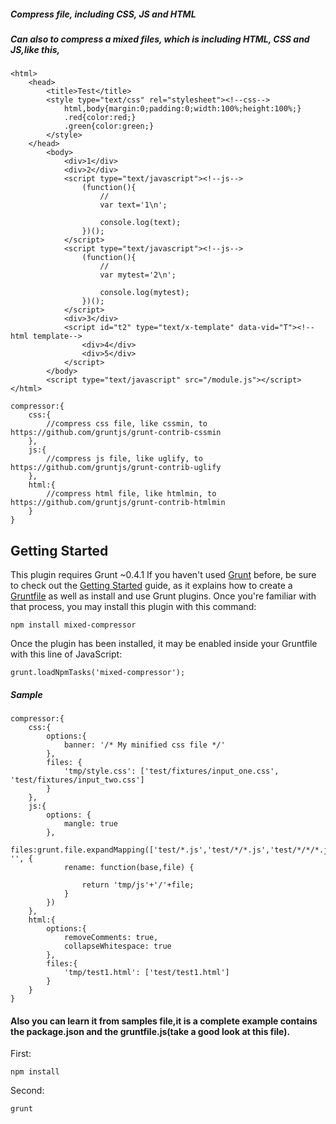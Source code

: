 ##### Compress file, including CSS, JS and HTML
##### Can also to compress a mixed files, which is including HTML, CSS and JS,like this,
	<html>
		<head>
			<title>Test</title>
			<style type="text/css" rel="stylesheet"><!--css-->
				html,body{margin:0;padding:0;width:100%;height:100%;}
				.red{color:red;}
				.green{color:green;}
			</style>
		</head>
			<body>
				<div>1</div>
				<div>2</div>
				<script type="text/javascript"><!--js-->
					(function(){
						//
						var text='1\n';
						
						console.log(text);
					})();
				</script>
				<script type="text/javascript"><!--js-->
					(function(){
						//
						var mytest='2\n';
						
						console.log(mytest);
					})();
				</script>
				<div>3</div>
				<script id="t2" type="text/x-template" data-vid="T"><!--html template-->
					<div>4</div>
					<div>5</div>
				</script>
			</body>
			<script type="text/javascript" src="/module.js"></script>
	</html>

	compressor:{
		css:{
			//compress css file, like cssmin, to https://github.com/gruntjs/grunt-contrib-cssmin
		},
		js:{
			//compress js file, like uglify, to https://github.com/gruntjs/grunt-contrib-uglify
		},
		html:{
			//compress html file, like htmlmin, to https://github.com/gruntjs/grunt-contrib-htmlmin
		}
	}

## Getting Started
This plugin requires Grunt ~0.4.1
If you haven't used <a href="http://gruntjs.com/">Grunt</a> before, be sure to check out the <a href="http://gruntjs.com/getting-started">Getting Started</a> guide, as it explains how to create a <a href="http://gruntjs.com/sample-gruntfile">Gruntfile</a> as well as install and use Grunt plugins. Once you're familiar with that process, you may install this plugin with this command:

    npm install mixed-compressor
Once the plugin has been installed, it may be enabled inside your Gruntfile with this line of JavaScript:
    
	grunt.loadNpmTasks('mixed-compressor');
##### Sample
	compressor:{
		css:{
			options:{
				banner: '/* My minified css file */'
			},
			files: {
				'tmp/style.css': ['test/fixtures/input_one.css', 'test/fixtures/input_two.css']
			}
		},
		js:{
			options: {
				mangle: true
			},
			files:grunt.file.expandMapping(['test/*.js','test/*/*.js','test/*/*/*.js'], '', {
				rename: function(base,file) {
					
					return 'tmp/js'+'/'+file;
				}
			})
		},
		html:{
			options:{
				removeComments: true,
				collapseWhitespace: true
			},
			files:{
				'tmp/test1.html': ['test/test1.html']
			}
		}
	}
	
#### Also you can learn it from samples file,it is a complete example contains the package.json and the gruntfile.js(take a good look at this file).
First:
    
	npm install
	
Second:
	
	grunt
